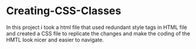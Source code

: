 # Creating-CSS-Classes
In this project i took a html file that used redundant style tags in HTML file and created a CSS file to replicate the changes and make the coding of the HMTL look nicer and easier to navigate.
